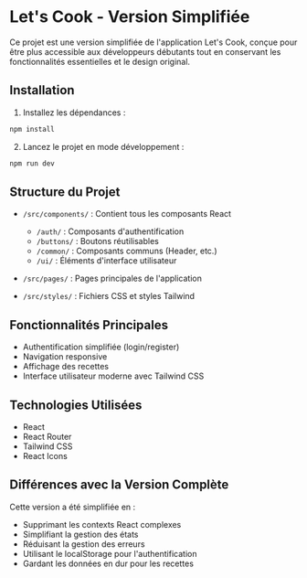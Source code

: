 # Let's Cook - Version Simplifiée

Ce projet est une version simplifiée de l'application Let's Cook, conçue pour être plus accessible aux développeurs débutants tout en conservant les fonctionnalités essentielles et le design original.

## Installation

1. Installez les dépendances :
```bash
npm install
```

2. Lancez le projet en mode développement :
```bash
npm run dev
```

## Structure du Projet

- `/src/components/` : Contient tous les composants React
  - `/auth/` : Composants d'authentification
  - `/buttons/` : Boutons réutilisables
  - `/common/` : Composants communs (Header, etc.)
  - `/ui/` : Éléments d'interface utilisateur

- `/src/pages/` : Pages principales de l'application
- `/src/styles/` : Fichiers CSS et styles Tailwind

## Fonctionnalités Principales

- Authentification simplifiée (login/register)
- Navigation responsive
- Affichage des recettes
- Interface utilisateur moderne avec Tailwind CSS

## Technologies Utilisées

- React
- React Router
- Tailwind CSS
- React Icons

## Différences avec la Version Complète

Cette version a été simplifiée en :
- Supprimant les contexts React complexes
- Simplifiant la gestion des états
- Réduisant la gestion des erreurs
- Utilisant le localStorage pour l'authentification
- Gardant les données en dur pour les recettes
